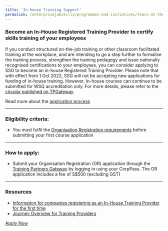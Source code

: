 ```yaml
---
title: 'In-house Training Support'
permalink: /enterprisejobskills/programmes-and-initiatives/learn-at-the-workplace/in-house-training-support/
---
```


### Become an In-House Registered Training Provider to certify skills training of your employees

If you conduct structured on-the-job training or other classroom facilitated training at the workplace, and are intending to go a step further to formalise the training process, strengthen the training pedagogy and issue nationally recognised certifications to your employees, you can consider applying to SSG to become an in-house Registered Training Provider. Please note that with effect from 1 Oct 2022, SSG will not be accepting new applications for funding of in-house training. However, In-house courses can continue to be submitted for WSQ accreditation only. For more details, please refer to the <a href="https://www.tpgateway.gov.sg/resources/announcements-and-circulars/ssg-circular-ppd-2022-10-winding-down-of-funding-for-in-house-training" target="_blank" rel="noopener">circular published on TPGateway</a>.

Read more about the <a href="https://www.tpgateway.gov.sg/get-started/journey-overview-of-a-training-provider" target="_blank" rel="noopener">application process</a>

---

### Eligibility criteria:

<ul><li> You must fulfil the <a href="https://www.tpgateway.gov.sg/plan-courses/organisation-registration-for-first-time-training-provider/apply-for-organisation-registration" target="_blank" rel="noopener">Organisation Registration requirements</a> before submitting your first course application</li></ul>

---

### How to apply:

<ul><li> Submit your Organisation Registration (OR) application through the <a href="https://www.tpgateway.gov.sg/" target="_blank" rel="noopener">Training Partners Gateway</a> by logging in using your CorpPass. The OR application includes a fee of S$500 (excluding GST)</li></ul>

---

### Resources

<ul><li> <a href="https://www.tpgateway.gov.sg/plan-courses/organisation-registration-for-first-time-training-provider/apply-for-organisation-registration" target="_blank" rel="noopener">Information for companies registering as an In-House Training Provider for the first time</a></li><li><a href="https://www.tpgateway.gov.sg/get-started/journey-overview-of-a-training-provider" target="_blank" rel="noopener">Journey Overview for Training Providers</a></li></ul>

<a class="btn" href="http://www.tpgateway.gov.sg/workspace/session/Login.aspx" target="_blank" rel="noopener">Apply Now</a>
